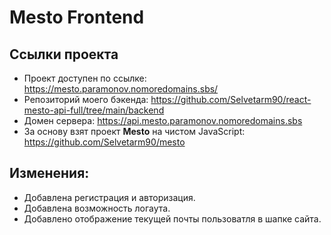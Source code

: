 #  Mesto Frontend

## Ссылки проекта

- Проект доступен по ссылке: https://mesto.paramonov.nomoredomains.sbs/
- Репозиторий моего бэкенда: https://github.com/Selvetarm90/react-mesto-api-full/tree/main/backend
- Домен сервера: https://api.mesto.paramonov.nomoredomains.sbs
- За основу взят проект **Mesto** на чистом JavaScript: https://github.com/Selvetarm90/mesto

## Изменения:
- Добавлена  регистрация и авторизация.
- Добавлена возможность логаута.
- Добавлено отображение текущей почты пользоватля в шапке сайта.
